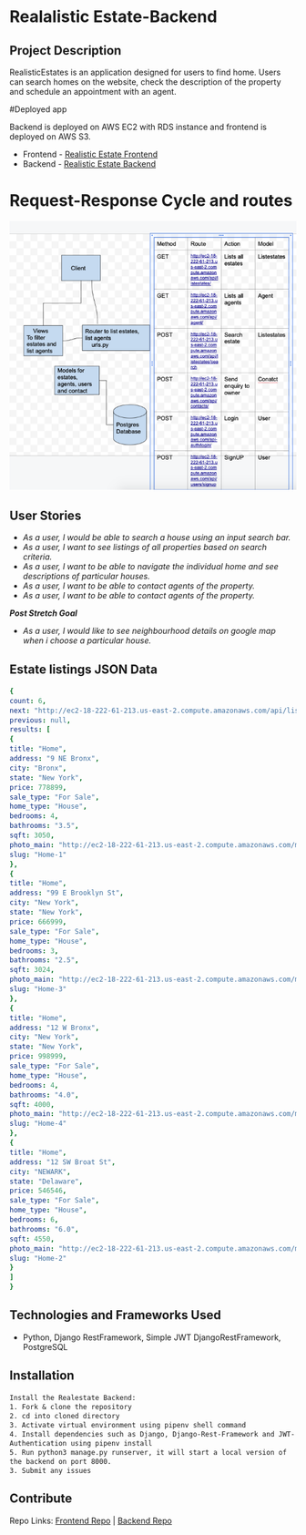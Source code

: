 # Realalistic Estate-Backend

## Project Description

 RealisticEstates is an application designed for users to find home. Users can search homes on the website, check the description of the property and schedule an appointment with an agent.

#Deployed app

Backend is deployed on AWS EC2 with RDS instance and frontend is deployed on AWS S3.

- Frontend - [Realistic Estate Frontend](http://realisticesates.com.s3-website-us-east-1.amazonaws.com/)
- Backend - [Realistic Estate Backend](http://ec2-18-222-61-213.us-east-2.compute.amazonaws.com/api/listestates/?format=json)

# Request-Response Cycle and routes

![](Images/Snip20200623_1.png)

## User Stories

- _As a user, I would be able to search a house using an input search bar._
- _As a user, I want to see listings of all properties based on search criteria._
- _As a user, I want to be able to navigate the individual home and see descriptions of particular houses._
- _As a user, I want to be able to contact agents of the property._
- _As a user, I want to be able to contact agents of the property._

_**Post Stretch Goal**_

- _As a user, I would like to see neighbourhood details on google map when i choose a particular house._


## Estate listings JSON Data
```yaml
{
count: 6,
next: "http://ec2-18-222-61-213.us-east-2.compute.amazonaws.com/api/listestates/?format=json&page=2",
previous: null,
results: [
{
title: "Home",
address: "9 NE Bronx",
city: "Bronx",
state: "New York",
price: 778899,
sale_type: "For Sale",
home_type: "House",
bedrooms: 4,
bathrooms: "3.5",
sqft: 3050,
photo_main: "http://ec2-18-222-61-213.us-east-2.compute.amazonaws.com/media/photos/2020/06/14/new-home-1540871_1920.jpg",
slug: "Home-1"
},
{
title: "Home",
address: "99 E Brooklyn St",
city: "New York",
state: "New York",
price: 666999,
sale_type: "For Sale",
home_type: "House",
bedrooms: 3,
bathrooms: "2.5",
sqft: 3024,
photo_main: "http://ec2-18-222-61-213.us-east-2.compute.amazonaws.com/media/photos/2020/06/14/jacques-bopp-Hh18POSx5qk-unsplash.jpg",
slug: "Home-3"
},
{
title: "Home",
address: "12 W Bronx",
city: "New York",
state: "New York",
price: 998999,
sale_type: "For Sale",
home_type: "House",
bedrooms: 4,
bathrooms: "4.0",
sqft: 4000,
photo_main: "http://ec2-18-222-61-213.us-east-2.compute.amazonaws.com/media/photos/2020/06/14/stephen-leonardi-Al9Cl-b7EFU-unsplash.jpg",
slug: "Home-4"
},
{
title: "Home",
address: "12 SW Broat St",
city: "NEWARK",
state: "Delaware",
price: 546546,
sale_type: "For Sale",
home_type: "House",
bedrooms: 6,
bathrooms: "6.0",
sqft: 4550,
photo_main: "http://ec2-18-222-61-213.us-east-2.compute.amazonaws.com/media/photos/2020/06/11/fran-hogan-BDRzsymkZho-unsplash.jpg",
slug: "Home-2"
}
]
}
```

## Technologies and Frameworks Used

- Python, Django RestFramework, Simple JWT DjangoRestFramework, PostgreSQL

## Installation

```
Install the Realestate Backend:
1. Fork & clone the repository
2. cd into cloned directory
3. Activate virtual environment using pipenv shell command
4. Install dependencies such as Django, Django-Rest-Framework and JWT-Authentication using pipenv install
5. Run python3 manage.py runserver, it will start a local version of the backend on port 8000.
3. Submit any issues

```

## Contribute
Repo Links:
[Frontend Repo](https://github.com/statst/realestate-frontend) | 
[Backend Repo](https://github.com/statst/realestate-backend)
